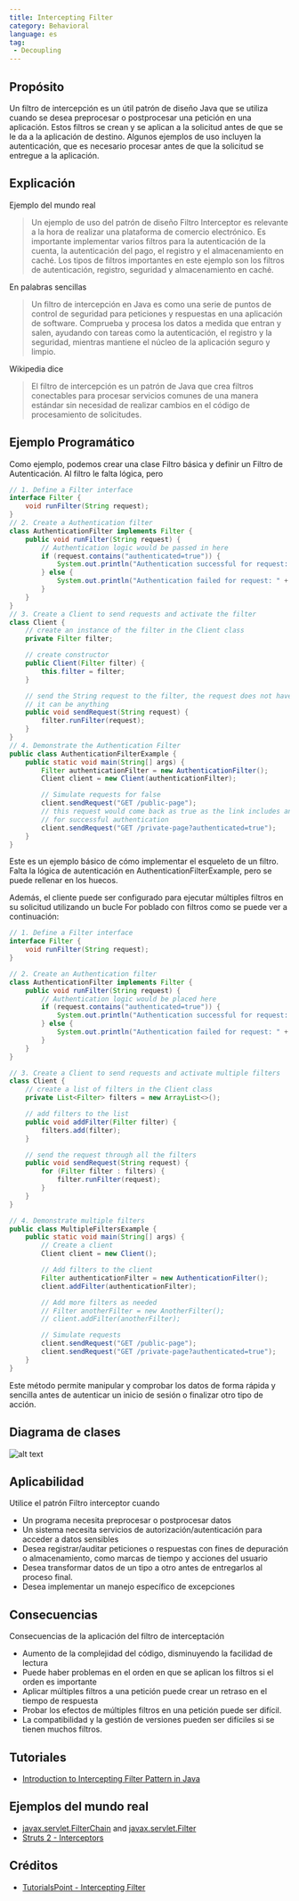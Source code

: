 ```yaml
---
title: Intercepting Filter
category: Behavioral
language: es
tag:
 - Decoupling
---
```


## Propósito

Un filtro de intercepción es un útil patrón de diseño Java que se utiliza cuando se desea preprocesar o postprocesar una
petición en una aplicación. Estos filtros se crean y se aplican a la solicitud antes de que se le da a la aplicación de
destino. Algunos ejemplos de uso incluyen la autenticación, que es necesario procesar antes de que la solicitud se
entregue a la aplicación.

## Explicación

Ejemplo del mundo real
> Un ejemplo de uso del patrón de diseño Filtro Interceptor es relevante a la hora de realizar una plataforma de
> comercio electrónico. Es importante implementar varios filtros para la autenticación de la cuenta, la autenticación del
> pago, el registro y el almacenamiento en caché. Los tipos de filtros importantes en este ejemplo son los filtros de
> autenticación, registro, seguridad y almacenamiento en caché.

En palabras sencillas
> Un filtro de intercepción en Java es como una serie de puntos de control de seguridad para peticiones y respuestas en
> una aplicación de software. Comprueba y procesa los datos a medida que entran y salen, ayudando con tareas como la
> autenticación, el registro y la seguridad, mientras mantiene el núcleo de la aplicación seguro y limpio.

Wikipedia dice
> El filtro de intercepción es un patrón de Java que crea filtros conectables para procesar servicios comunes de una
> manera estándar sin necesidad de realizar cambios en el código de procesamiento de solicitudes.

## Ejemplo Programático

Como ejemplo, podemos crear una clase Filtro básica y definir un Filtro de Autenticación. Al filtro le falta lógica,
pero

```java
// 1. Define a Filter interface
interface Filter {
    void runFilter(String request);
}
// 2. Create a Authentication filter
class AuthenticationFilter implements Filter {
    public void runFilter(String request) {
        // Authentication logic would be passed in here
        if (request.contains("authenticated=true")) {
            System.out.println("Authentication successful for request: " + request);
        } else {
            System.out.println("Authentication failed for request: " + request);
        }
    }
}
// 3. Create a Client to send requests and activate the filter
class Client {
    // create an instance of the filter in the Client class
    private Filter filter;

    // create constructor
    public Client(Filter filter) {
        this.filter = filter;
    }

    // send the String request to the filter, the request does not have to be a string
    // it can be anything
    public void sendRequest(String request) {
        filter.runFilter(request);
    }
}
// 4. Demonstrate the Authentication Filter
public class AuthenticationFilterExample {
    public static void main(String[] args) {
        Filter authenticationFilter = new AuthenticationFilter();
        Client client = new Client(authenticationFilter);

        // Simulate requests for false
        client.sendRequest("GET /public-page");
        // this request would come back as true as the link includes an argument
        // for successful authentication
        client.sendRequest("GET /private-page?authenticated=true");
    }
}
```

Este es un ejemplo básico de cómo implementar el esqueleto de un filtro. Falta la lógica de autenticación en
AuthenticationFilterExample, pero se puede rellenar en los huecos.

Además, el cliente puede ser configurado para ejecutar múltiples filtros en su solicitud utilizando un bucle For poblado
con filtros como se puede ver a continuación:

```java
// 1. Define a Filter interface
interface Filter {
    void runFilter(String request);
}

// 2. Create an Authentication filter
class AuthenticationFilter implements Filter {
    public void runFilter(String request) {
        // Authentication logic would be placed here
        if (request.contains("authenticated=true")) {
            System.out.println("Authentication successful for request: " + request);
        } else {
            System.out.println("Authentication failed for request: " + request);
        }
    }
}

// 3. Create a Client to send requests and activate multiple filters
class Client {
    // create a list of filters in the Client class
    private List<Filter> filters = new ArrayList<>();

    // add filters to the list
    public void addFilter(Filter filter) {
        filters.add(filter);
    }

    // send the request through all the filters
    public void sendRequest(String request) {
        for (Filter filter : filters) {
            filter.runFilter(request);
        }
    }
}

// 4. Demonstrate multiple filters
public class MultipleFiltersExample {
    public static void main(String[] args) {
        // Create a client
        Client client = new Client();

        // Add filters to the client
        Filter authenticationFilter = new AuthenticationFilter();
        client.addFilter(authenticationFilter);

        // Add more filters as needed
        // Filter anotherFilter = new AnotherFilter();
        // client.addFilter(anotherFilter);

        // Simulate requests
        client.sendRequest("GET /public-page");
        client.sendRequest("GET /private-page?authenticated=true");
    }
}
```

Este método permite manipular y comprobar los datos de forma rápida y sencilla antes de autenticar un inicio de sesión o
finalizar otro tipo de acción.

## Diagrama de clases

![alt text](./etc/intercepting-filter.png "Intercepting Filter")

## Aplicabilidad

Utilice el patrón Filtro interceptor cuando

* Un programa necesita preprocesar o postprocesar datos
* Un sistema necesita servicios de autorización/autenticación para acceder a datos sensibles
* Desea registrar/auditar peticiones o respuestas con fines de depuración o almacenamiento, como marcas de tiempo y
  acciones del usuario
* Desea transformar datos de un tipo a otro antes de entregarlos al proceso final.
* Desea implementar un manejo específico de excepciones

## Consecuencias

Consecuencias de la aplicación del filtro de interceptación

* Aumento de la complejidad del código, disminuyendo la facilidad de lectura
* Puede haber problemas en el orden en que se aplican los filtros si el orden es importante
* Aplicar múltiples filtros a una petición puede crear un retraso en el tiempo de respuesta
* Probar los efectos de múltiples filtros en una petición puede ser difícil.
* La compatibilidad y la gestión de versiones pueden ser difíciles si se tienen muchos filtros.

## Tutoriales

* [Introduction to Intercepting Filter Pattern in Java](https://www.baeldung.com/intercepting-filter-pattern-in-java)

## Ejemplos del mundo real

* [javax.servlet.FilterChain](https://tomcat.apache.org/tomcat-8.0-doc/servletapi/javax/servlet/FilterChain.html)
  and [javax.servlet.Filter](https://tomcat.apache.org/tomcat-8.0-doc/servletapi/javax/servlet/Filter.html)
* [Struts 2 - Interceptors](https://struts.apache.org/core-developers/interceptors.html)

## Créditos

* [TutorialsPoint - Intercepting Filter](http://www.tutorialspoint.com/design_pattern/intercepting_filter_pattern.htm)
